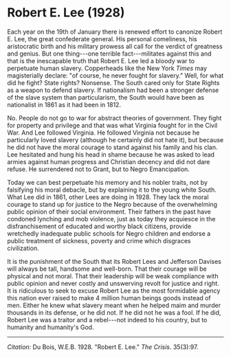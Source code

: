 <!--
title:   Robert E. Lee
author:  Du Bois, W.E.B.
journal: The Crisis
year:    1928
volume:  35
issue:   3
pages:   97
-->
# Robert E. Lee (1928)

Each year on the 19th of January there is renewed effort to canonize Robert E. Lee, the great confederate general. His personal comeliness, his aristocratic birth and his military prowess all call for the verdict of greatness and genius. But one thing---one terrible fact---militates against this and that is the inescapable truth that Robert E. Lee led a bloody war to perpetuate human slavery. Copperheads like the New York *Times* may magisterially declare: "of course, he never fought for slavery." Well, for what did he fight? State rights? Nonsense. The South cared only for State Rights as a weapon to defend slavery. If nationalism had been a stronger defense of the slave system than particularism, the South would have been as nationalist in 1861 as it had been in 1812.

No. People do not go to war for abstract theories of government. They fight for property and privilege and that was what Virginia fought for in the Civil War. And Lee followed Virginia. He followed Virginia not because he particularly loved slavery (although he certainly did not hate it), but because he did not have the moral courage to stand against his family and his clan. Lee hesitated and hung his head in shame because he was asked to lead armies against human progress and Christian decency and did not dare refuse. He surrendered not to Grant, but to Negro Emancipation.

Today we can best perpetuate his memory and his nobler traits, not by falsifying his moral debacle, but by explaining it to the young white South. What Lee did in 1861, other Lees are doing in 1928. They lack the moral courage to stand up for justice to the Negro because of the overwhelming public opinion of their social environment. Their fathers in the past have condoned lynching and mob violence, just as today they acquiesce in the disfranchisement of educated and worthy black citizens, provide wretchedly inadequate public schools for Negro children and endorse a public treatment of sickness, poverty and crime which disgraces civilization.

It is the punishment of the South that its Robert Lees and Jefferson Davises will always be tall, handsome and well-born. That their courage will be physical and not moral. That their leadership will be weak compliance with public opinion and never costly and unswerving revolt for justice and right. It is ridiculous to seek to excuse Robert Lee as the most formidable agency this nation ever raised to make 4 million human beings goods instead of men. Either he knew what slavery meant when he helped maim and murder thousands in its defense, or he did not. If he did not he was a fool. If he did, Robert Lee was a traitor and a rebel---not indeed to his country, but to humanity and humanity's God.

_________________
*Citation:* Du Bois, W.E.B. 1928. "Robert E. Lee." *The Crisis*. 35(3):97.